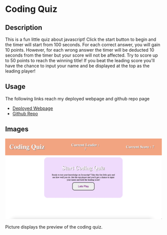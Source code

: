 # Coding Quiz

## Description

This is a fun little quiz about javascript! Click the start button to begin and the timer will start from 100 seconds. For each correct answer, you will gain 10 points. However, for each wrong answer the timer will be deducted 10 seconds from the timer but your score will not be affected. Try to score up to 50 points to reach the winning title! If you beat the leading score you'll have the chance to input your name and be displayed at the top as the leading player!

## Usage

The following links reach my deployed webpage and github repo page

- [Deployed Webpage](https://vchan852.github.io/coding-quiz)
- [Github Repo](https://github.com/vchan852/coding-quiz)

## Images

![Website Preview](Assets/images/Preview.png)

Picture displays the preview of the coding quiz.